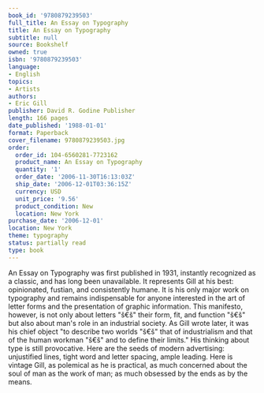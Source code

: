 ```yaml
---
book_id: '9780879239503'
full_title: An Essay on Typography
title: An Essay on Typography
subtitle: null
source: Bookshelf
owned: true
isbn: '9780879239503'
language:
- English
topics:
- Artists
authors:
- Eric Gill
publisher: David R. Godine Publisher
length: 166 pages
date_published: '1988-01-01'
format: Paperback
cover_filename: 9780879239503.jpg
order:
  order_id: 104-6560281-7723162
  product_name: An Essay on Typography
  quantity: '1'
  order_date: '2006-11-30T16:13:03Z'
  ship_date: '2006-12-01T03:36:15Z'
  currency: USD
  unit_price: '9.56'
  product_condition: New
  location: New York
purchase_date: '2006-12-01'
location: New York
theme: typography
status: partially read
type: book
---
```

An Essay on Typography was first published in 1931, instantly recognized as a classic, and has long been unavailable. It represents Gill at his best: opinionated, fustian, and consistently humane. It is his only major work on typography and remains indispensable for anyone interested in the art of letter forms and the presentation of graphic information. This manifesto, however, is not only about letters "š€š" their form, fit, and function "š€š" but also about man's role in an industrial society. As Gill wrote later, it was his chief object "to describe two worlds "š€š" that of industrialism and that of the human workman "š€š" and to define their limits." His thinking about type is still provocative. Here are the seeds of modern advertising: unjustified lines, tight word and letter spacing, ample leading. Here is vintage Gill, as polemical as he is practical, as much concerned about the soul of man as the work of man; as much obsessed by the ends as by the means.
